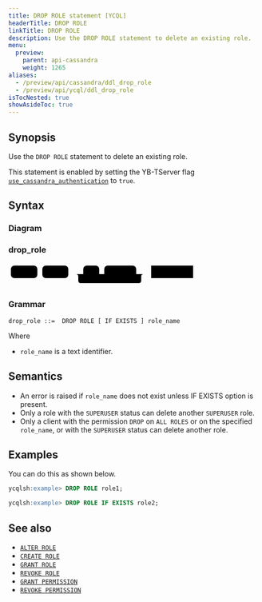 ```yaml
---
title: DROP ROLE statement [YCQL]
headerTitle: DROP ROLE
linkTitle: DROP ROLE
description: Use the DROP ROLE statement to delete an existing role.
menu:
  preview:
    parent: api-cassandra
    weight: 1265
aliases:
  - /preview/api/cassandra/ddl_drop_role
  - /preview/api/ycql/ddl_drop_role
isTocNested: true
showAsideToc: true
---
```


## Synopsis

Use the `DROP ROLE` statement to delete an existing role.

This statement is enabled by setting the YB-TServer flag [`use_cassandra_authentication`](../../../reference/configuration/yb-tserver/#use-cassandra-authentication) to `true`.

## Syntax

### Diagram

### drop_role

<svg class="rrdiagram" version="1.1" xmlns:xlink="http://www.w3.org/1999/xlink" xmlns="http://www.w3.org/2000/svg" width="375" height="50" viewbox="0 0 375 50"><path class="connector" d="M0 22h5m53 0h10m52 0h30m32 0h10m64 0h20m-141 0q5 0 5 5v8q0 5 5 5h116q5 0 5-5v-8q0-5 5-5m5 0h10m84 0h5"/><rect class="literal" x="5" y="5" width="53" height="25" rx="7"/><text class="text" x="15" y="22">DROP</text><rect class="literal" x="68" y="5" width="52" height="25" rx="7"/><text class="text" x="78" y="22">ROLE</text><rect class="literal" x="150" y="5" width="32" height="25" rx="7"/><text class="text" x="160" y="22">IF</text><rect class="literal" x="192" y="5" width="64" height="25" rx="7"/><text class="text" x="202" y="22">EXISTS</text><a xlink:href="../grammar_diagrams#role-name"><rect class="rule" x="286" y="5" width="84" height="25"/><text class="text" x="296" y="22">role_name</text></a></svg>

### Grammar

```
drop_role ::=  DROP ROLE [ IF EXISTS ] role_name
```

Where

- `role_name` is a text identifier.

## Semantics

- An error is raised if `role_name` does not exist unless IF EXISTS option is present.
- Only a role with the `SUPERUSER` status can delete another `SUPERUSER` role.
- Only a client with the permission `DROP` on `ALL ROLES` or on the specified `role_name`, or with the `SUPERUSER` status can delete another role.

## Examples

You can do this as shown below.

```sql
ycqlsh:example> DROP ROLE role1;
```

```sql
ycqlsh:example> DROP ROLE IF EXISTS role2;
```

## See also

- [`ALTER ROLE`](../ddl_alter_role)
- [`CREATE ROLE`](../ddl_drop_role)
- [`GRANT ROLE`](../ddl_grant_role)
- [`REVOKE ROLE`](../ddl_revoke_role)
- [`GRANT PERMISSION`](../ddl_grant_permission)
- [`REVOKE PERMISSION`](../ddl_revoke_permission)
